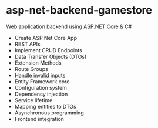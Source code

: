 # asp-net-backend-gamestore
Web application backend using ASP.NET Core &amp; C#

- Create ASP.Net Core App
- REST APIs
- Implement CRUD Endpoints
- Data Transfer Objects (DTOs)
- Extension Methods
- Route Groups
- Handle invalid inputs
- Entity Framework core
- Configuration system
- Dependency injection
- Service lifetime
- Mapping entities to DTOs
- Asynchronous programming
- Frontend integration
